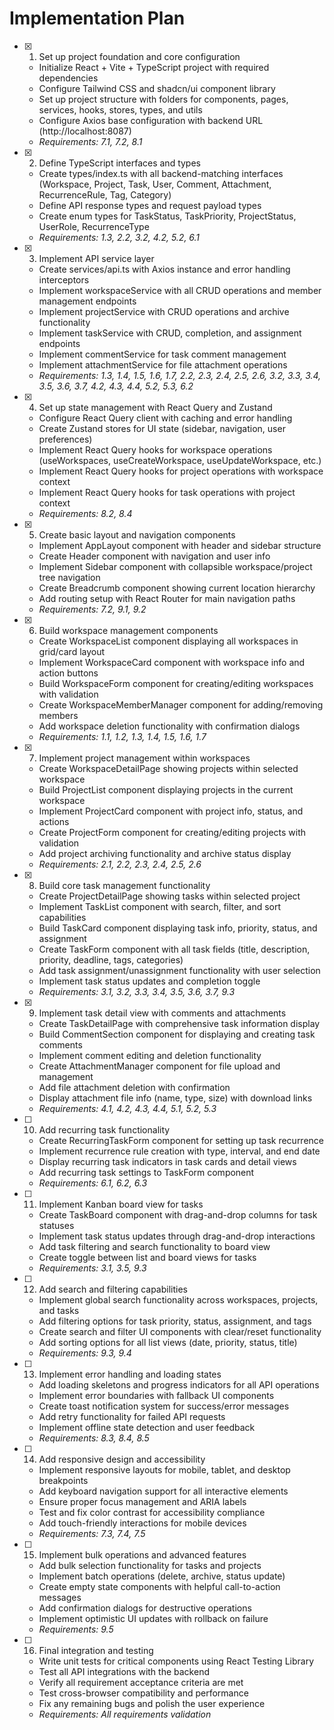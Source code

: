 # Implementation Plan

- [x] 1. Set up project foundation and core configuration







  - Initialize React + Vite + TypeScript project with required dependencies
  - Configure Tailwind CSS and shadcn/ui component library
  - Set up project structure with folders for components, pages, services, hooks, stores, types, and utils
  - Configure Axios base configuration with backend URL (http://localhost:8087)
  - _Requirements: 7.1, 7.2, 8.1_

- [x] 2. Define TypeScript interfaces and types





  - Create types/index.ts with all backend-matching interfaces (Workspace, Project, Task, User, Comment, Attachment, RecurrenceRule, Tag, Category)
  - Define API response types and request payload types
  - Create enum types for TaskStatus, TaskPriority, ProjectStatus, UserRole, RecurrenceType
  - _Requirements: 1.3, 2.2, 3.2, 4.2, 5.2, 6.1_

- [x] 3. Implement API service layer





  - Create services/api.ts with Axios instance and error handling interceptors
  - Implement workspaceService with all CRUD operations and member management endpoints
  - Implement projectService with CRUD operations and archive functionality
  - Implement taskService with CRUD, completion, and assignment endpoints
  - Implement commentService for task comment management
  - Implement attachmentService for file attachment operations
  - _Requirements: 1.3, 1.4, 1.5, 1.6, 1.7, 2.2, 2.3, 2.4, 2.5, 2.6, 3.2, 3.3, 3.4, 3.5, 3.6, 3.7, 4.2, 4.3, 4.4, 5.2, 5.3, 6.2_

- [x] 4. Set up state management with React Query and Zustand





  - Configure React Query client with caching and error handling
  - Create Zustand stores for UI state (sidebar, navigation, user preferences)
  - Implement React Query hooks for workspace operations (useWorkspaces, useCreateWorkspace, useUpdateWorkspace, etc.)
  - Implement React Query hooks for project operations with workspace context
  - Implement React Query hooks for task operations with project context
  - _Requirements: 8.2, 8.4_

- [x] 5. Create basic layout and navigation components




















  - Implement AppLayout component with header and sidebar structure
  - Create Header component with navigation and user info
  - Implement Sidebar component with collapsible workspace/project tree navigation
  - Create Breadcrumb component showing current location hierarchy
  - Add routing setup with React Router for main navigation paths
  - _Requirements: 7.2, 9.1, 9.2_

- [x] 6. Build workspace management components




  - Create WorkspaceList component displaying all workspaces in grid/card layout
  - Implement WorkspaceCard component with workspace info and action buttons
  - Build WorkspaceForm component for creating/editing workspaces with validation
  - Create WorkspaceMemberManager component for adding/removing members
  - Add workspace deletion functionality with confirmation dialogs
  - _Requirements: 1.1, 1.2, 1.3, 1.4, 1.5, 1.6, 1.7_

- [x] 7. Implement project management within workspaces
  - Create WorkspaceDetailPage showing projects within selected workspace
  - Build ProjectList component displaying projects in the current workspace
  - Implement ProjectCard component with project info, status, and actions
  - Create ProjectForm component for creating/editing projects with validation
  - Add project archiving functionality and archive status display
  - _Requirements: 2.1, 2.2, 2.3, 2.4, 2.5, 2.6_

- [x] 8. Build core task management functionality






  - Create ProjectDetailPage showing tasks within selected project
  - Implement TaskList component with search, filter, and sort capabilities
  - Build TaskCard component displaying task info, priority, status, and assignment
  - Create TaskForm component with all task fields (title, description, priority, deadline, tags, categories)
  - Add task assignment/unassignment functionality with user selection
  - Implement task status updates and completion toggle
  - _Requirements: 3.1, 3.2, 3.3, 3.4, 3.5, 3.6, 3.7, 9.3_

- [x] 9. Implement task detail view with comments and attachments





  - Create TaskDetailPage with comprehensive task information display
  - Build CommentSection component for displaying and creating task comments
  - Implement comment editing and deletion functionality
  - Create AttachmentManager component for file upload and management
  - Add file attachment deletion with confirmation
  - Display attachment file info (name, type, size) with download links
  - _Requirements: 4.1, 4.2, 4.3, 4.4, 5.1, 5.2, 5.3_

- [ ] 10. Add recurring task functionality




  - Create RecurringTaskForm component for setting up task recurrence
  - Implement recurrence rule creation with type, interval, and end date
  - Display recurring task indicators in task cards and detail views
  - Add recurring task settings to TaskForm component
  - _Requirements: 6.1, 6.2, 6.3_

- [ ] 11. Implement Kanban board view for tasks
  - Create TaskBoard component with drag-and-drop columns for task statuses
  - Implement task status updates through drag-and-drop interactions
  - Add task filtering and search functionality to board view
  - Create toggle between list and board views for tasks
  - _Requirements: 3.1, 3.5, 9.3_

- [ ] 12. Add search and filtering capabilities
  - Implement global search functionality across workspaces, projects, and tasks
  - Add filtering options for task priority, status, assignment, and tags
  - Create search and filter UI components with clear/reset functionality
  - Add sorting options for all list views (date, priority, status, title)
  - _Requirements: 9.3, 9.4_

- [ ] 13. Implement error handling and loading states
  - Add loading skeletons and progress indicators for all API operations
  - Implement error boundaries with fallback UI components
  - Create toast notification system for success/error messages
  - Add retry functionality for failed API requests
  - Implement offline state detection and user feedback
  - _Requirements: 8.3, 8.4, 8.5_

- [ ] 14. Add responsive design and accessibility
  - Implement responsive layouts for mobile, tablet, and desktop breakpoints
  - Add keyboard navigation support for all interactive elements
  - Ensure proper focus management and ARIA labels
  - Test and fix color contrast for accessibility compliance
  - Add touch-friendly interactions for mobile devices
  - _Requirements: 7.3, 7.4, 7.5_

- [ ] 15. Implement bulk operations and advanced features
  - Add bulk selection functionality for tasks and projects
  - Implement batch operations (delete, archive, status update)
  - Create empty state components with helpful call-to-action messages
  - Add confirmation dialogs for destructive operations
  - Implement optimistic UI updates with rollback on failure
  - _Requirements: 9.5_

- [ ] 16. Final integration and testing
  - Write unit tests for critical components using React Testing Library
  - Test all API integrations with the backend
  - Verify all requirement acceptance criteria are met
  - Test cross-browser compatibility and performance
  - Fix any remaining bugs and polish the user experience
  - _Requirements: All requirements validation_